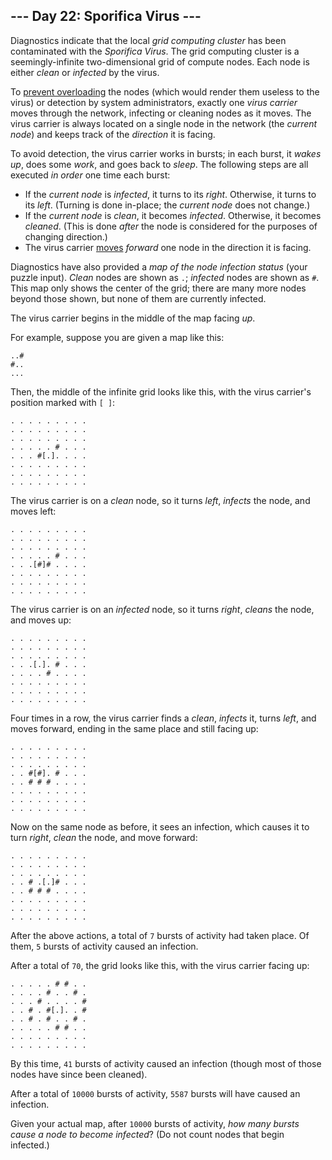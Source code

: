 <article class="day-desc"><h2>--- Day 22: Sporifica Virus ---</h2><p>Diagnostics indicate that the local <em>grid computing cluster</em> has been contaminated with the <em>Sporifica Virus</em>. The grid computing cluster is a seemingly-<span title="The infinite is possible at AdventOfCodeCom.">infinite</span> two-dimensional grid of compute nodes.  Each node is either <em>clean</em> or <em>infected</em> by the virus.<p>
<p>To <a href="https://en.wikipedia.org/wiki/Morris_worm#The_mistake">prevent overloading</a> the nodes (which would render them useless to the virus) or detection by system administrators, exactly one <em>virus carrier</em> moves through the network, infecting or cleaning nodes as it moves. The virus carrier is always located on a single node in the network (the <em>current node</em>) and keeps track of the <em>direction</em> it is facing.</p>
<p>To avoid detection, the virus carrier works in bursts; in each burst, it <em>wakes up</em>, does some <em>work</em>, and goes back to <em>sleep</em>. The following steps are all executed <em>in order</em> one time each burst:</p>
<ul>
<li>If the <em>current node</em> is <em>infected</em>, it turns to its <em>right</em>.  Otherwise, it turns to its <em>left</em>. (Turning is done in-place; the <em>current node</em> does not change.)</li>
<li>If the <em>current node</em> is <em>clean</em>, it becomes <em>infected</em>.  Otherwise, it becomes <em>cleaned</em>. (This is done <em>after</em> the node is considered for the purposes of changing direction.)</li>
<li>The virus carrier <a href="https://www.youtube.com/watch?v=2vj37yeQQHg">moves</a> <em>forward</em> one node in the direction it is facing.</li>
</ul>
<p>Diagnostics have also provided a <em>map of the node infection status</em> (your puzzle input).  <em>Clean</em> nodes are shown as <code>.</code>; <em>infected</em> nodes are shown as <code>#</code>.  This map only shows the center of the grid; there are many more nodes beyond those shown, but none of them are currently infected.</p>
<p>The virus carrier begins in the middle of the map facing <em>up</em>.</p>
<p>For example, suppose you are given a map like this:</p>
<pre><code>..#
#..
...
</code></pre>
<p>Then, the middle of the infinite grid looks like this, with the virus carrier's position marked with <code>[ ]</code>:</p>
<pre><code>. . . . . . . . .
. . . . . . . . .
. . . . . . . . .
. . . . . # . . .
. . . #[.]. . . .
. . . . . . . . .
. . . . . . . . .
. . . . . . . . .
</code></pre>
<p>The virus carrier is on a <em>clean</em> node, so it turns <em>left</em>, <em>infects</em> the node, and moves left:</p>
<pre><code>. . . . . . . . .
. . . . . . . . .
. . . . . . . . .
. . . . . # . . .
. . .[#]# . . . .
. . . . . . . . .
. . . . . . . . .
. . . . . . . . .
</code></pre>
<p>The virus carrier is on an <em>infected</em> node, so it turns <em>right</em>, <em>cleans</em> the node, and moves up:</p>
<pre><code>. . . . . . . . .
. . . . . . . . .
. . . . . . . . .
. . .[.]. # . . .
. . . . # . . . .
. . . . . . . . .
. . . . . . . . .
. . . . . . . . .
</code></pre>
<p>Four times in a row, the virus carrier finds a <em>clean</em>, <em>infects</em> it, turns <em>left</em>, and moves forward, ending in the same place and still facing up:</p>
<pre><code>. . . . . . . . .
. . . . . . . . .
. . . . . . . . .
. . #[#]. # . . .
. . # # # . . . .
. . . . . . . . .
. . . . . . . . .
. . . . . . . . .
</code></pre>
<p>Now on the same node as before, it sees an infection, which causes it to turn <em>right</em>, <em>clean</em> the node, and move forward:</p>
<pre><code>. . . . . . . . .
. . . . . . . . .
. . . . . . . . .
. . # .[.]# . . .
. . # # # . . . .
. . . . . . . . .
. . . . . . . . .
. . . . . . . . .
</code></pre>
<p>After the above actions, a total of <code>7</code> bursts of activity had taken place. Of them, <code>5</code> bursts of activity caused an infection.</p>
<p>After a total of <code>70</code>, the grid looks like this, with the virus carrier facing up:</p>
<pre><code>. . . . . # # . .
. . . . # . . # .
. . . # . . . . #
. . # . #[.]. . #
. . # . # . . # .
. . . . . # # . .
. . . . . . . . .
. . . . . . . . .
</code></pre>
<p>By this time, <code>41</code> bursts of activity caused an infection (though most of those nodes have since been cleaned).</p>
<p>After a total of <code>10000</code> bursts of activity, <code>5587</code> bursts will have caused an infection.</p>
<p>Given your actual map, after <code>10000</code> bursts of activity, <em>how many bursts cause a node to become infected</em>? (Do not count nodes that begin infected.)</p>
</p></p></article>